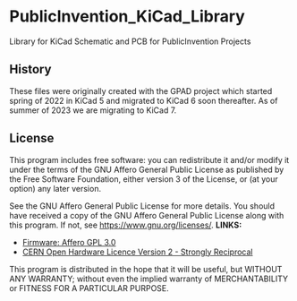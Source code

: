 # PublicInvention_KiCad_Library
Library for KiCad Schematic and PCB for PublicInvention Projects

## History
These files were originally created with the GPAD project which started spring of 2022 in KiCad 5 and migrated to KiCad 6 soon thereafter.
As of summer of 2023 we are migrating to KiCad 7.


## License
This program includes free software: you can redistribute it and/or modify it under the terms of the GNU Affero General Public License as published by the Free Software Foundation, either version 3 of the License, or (at your option) any later version.

See the GNU Affero General Public License for more details. You should have received a copy of the GNU Affero General Public License along with this program. If not, see https://www.gnu.org/licenses/.
**LINKS:**
* [Firmware: Affero GPL 3.0](https://www.gnu.org/licenses/agpl-3.0.en.html#license-text)
* [CERN Open Hardware Licence Version 2 - Strongly Reciprocal](https://ohwr.org/cern_ohl_s_v2.txt)

This program is distributed in the hope that it will be useful, but WITHOUT ANY WARRANTY; without even the implied warranty of MERCHANTABILITY or FITNESS FOR A PARTICULAR PURPOSE.
